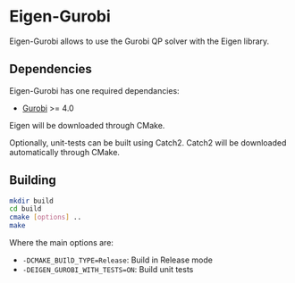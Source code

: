 # Eigen-Gurobi

Eigen-Gurobi allows to use the Gurobi QP solver with the Eigen library.

## Dependencies

Eigen-Gurobi has one required dependancies:

* [Gurobi](http://www.gurobi.com/index) >= 4.0

Eigen will be downloaded through CMake.

Optionally, unit-tests can be built using Catch2. Catch2 will be downloaded
automatically through CMake.

## Building

```sh
mkdir build
cd build
cmake [options] ..
make
```

Where the main options are:

 * `-DCMAKE_BUIlD_TYPE=Release`: Build in Release mode
 * `-DEIGEN_GUROBI_WITH_TESTS=ON`: Build unit tests
